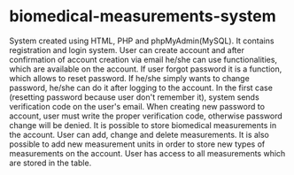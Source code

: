 # biomedical-measurements-system
System created using HTML, PHP and phpMyAdmin(MySQL). It contains registration and login system. User can create account and after confirmation of account creation via email he/she can use functionalities, which are available on the account. If user forgot password it is a function, which allows to reset password. If he/she simply wants to change password, he/she can do it after logging to the account. In the first case (resetting password because user don't remember it), system sends verification code on the user's email. When creating new password to account, user must write the proper verification code, otherwise password change will be denied.  It is possible to store biomedical measurements in the account. User can add, change and delete measurements. It is also possible to add new measurement units in order to store new types of measurements on the account. User has access to all measurements which are stored in the table. 
